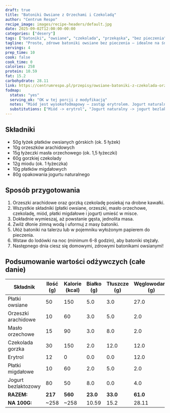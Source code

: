 ```yaml
---
draft: true
title: "Batoniki Owsiane z Orzechami i Czekoladą"
author: "Centrum Respo"
recipe_image: images/recipe-headers/default.jpg
date: 2025-09-02T12:00:00-00:00
categories: ["desery"]
tags: ["batoniki", "owsiane", "czekolada", "przekąska", "bez pieczenia"]
tagline: "Proste, zdrowe batoniki owsiane bez pieczenia – idealne na śniadanie lub przekąskę, pełne orzechów i czekolady."
servings: 4
prep_time: 10
cook: false
cook_time: 0
calories: 258
protein: 10.59
fat: 15.2
carbohydrate: 28.11
link: https://centrumrespo.pl/przepisy/owsiane-batoniki-z-czekolada-orzechami-arachidowymi-i-miodem/
fodmap:
  status: "yes"
  serving_ok: "OK w tej porcji z modyfikacją"
  notes: "Miód jest wysokofodmapowy – zastąp erytrolem. Jogurt naturalny jest wysokofodmapowy – zastąp bezlaktozowym jogurtem greckim lub kokosowym."
  substitutions: ["Miód -> erytrol", "Jogurt naturalny -> jogurt bezlaktozowy lub kokosowy"]
---
```


## Składniki

* 50g łyżek płatków owsianych górskich (ok. 5 łyżek)
* 10g orzeszków arachidowych
* 15g łyżeczki masła orzechowego (ok. 1,5 łyżeczki)
* 60g gorzkiej czekolady
* 12g miodu (ok. 1 łyżeczka)
* 10g płatków migdałowych
* 80g opakowania jogurtu naturalnego

## Sposób przygotowania

1. Orzeszki arachidowe oraz gorzką czekoladę posiekaj na drobne kawałki.
2. Wszystkie składniki (płatki owsiane, orzeszki, masło orzechowe, czekoladę, miód, płatki migdałowe i jogurt) umieść w misce.
3. Dokładnie wymieszaj, aż powstanie gęsta, jednolita masa.
4. Zwilż dłonie zimną wodą i uformuj z masy batoniki.
5. Ułóż batoniki na talerzu lub w pojemniku wyłożonym papierem do pieczenia.
6. Wstaw do lodówki na noc (minimum 6-8 godzin), aby batoniki stężały.
7. Następnego dnia ciesz się domowymi, zdrowymi batonikami owsianymi!

## Podsumowanie wartości odżywczych (całe danie)

| Składnik           | Ilość (g) | Kalorie (kcal) | Białko (g) | Tłuszcze (g) | Węglowodany (g) |
|--------------------|-----------|----------------|------------|--------------|-----------------|
| Płatki owsiane    | 50        | 150            | 5.0        | 3.0          | 27.0            |
| Orzeszki arachidowe| 10        | 60             | 3.0        | 5.0          | 2.0             |
| Masło orzechowe   | 15        | 90             | 3.0        | 8.0          | 2.0             |
| Czekolada gorzka  | 30        | 150            | 2.0        | 12.0         | 12.0            |
| Erytrol           | 12        | 0              | 0.0        | 0.0          | 12.0            |
| Płatki migdałowe  | 10        | 60             | 2.0        | 5.0          | 2.0             |
| Jogurt bezlaktozowy| 80        | 50             | 8.0        | 0.0          | 4.0             |
| **RAZEM:**         | **217**   | **560**        | **23.0**   | **33.0**     | **61.0**        |
| **NA 100G:**       | ~258      | ~258  | 10.59 | 15.2 | 28.11